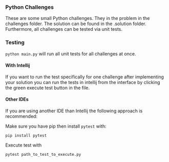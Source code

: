 ### Python Challenges
These are some small Python challenges. 
They in the problem in the challenges folder. 
The solution can be found in the .solution folder. 
Furthermore, all challenges can be tested via unit tests.

### Testing
`python main.py` will run all unit tests for all challenges at once.

#### With Intellij
If you want to run the test specifically for one challenge after implementing your solution you can run the tests in intellij from the interface by clicking the green execute test button in the file.

#### Other IDEs
If you are using another IDE than Intellij the following approach is recommended:

Make sure you have pip then install `pytest` with:

`pip install pytest`

Execute test with

`pytest path_to_test_to_execute.py` 

